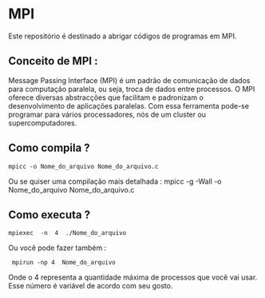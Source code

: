 # MPI 

Este repositório é destinado a abrigar códigos de programas em MPI.

## Conceito de MPI :

   Message Passing Interface (MPI) é um padrão de comunicação de dados para computação paralela, ou seja, troca de dados entre processos. O MPI oferece diversas abstracções que facilitam e padronizam o desenvolvimento de aplicações paralelas. Com essa ferramenta  pode-se  programar para vários processadores, nós de um cluster ou  supercomputadores.

## Como compila ?
	mpicc -o Nome_do_arquivo Nome_do_arquivo.c

Ou se quiser uma compilação mais detalhada :
    mpicc  -g  -Wall  -o  Nome_do_arquivo  Nome_do_arquivo.c

## Como executa ?
	mpiexec  -n  4  ./Nome_do_arquivo

   
Ou você pode fazer também :  

	 mpirun -np 4  Nome_do_arquivo 

 
	
    
Onde o 4 representa a quantidade máxima de processos que você vai usar. Esse número é variável de acordo com seu gosto.    
